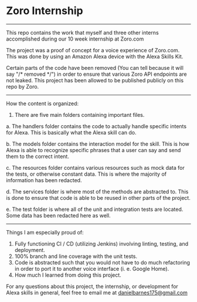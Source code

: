 # Zoro Internship

---

This repo contains the work that myself and three other interns accomplished during our 10 week internship at Zoro.com

The project was a proof of concept for a voice experience of Zoro.com. This was done by using an Amazon Alexa device with the Alexa Skills Kit.

Certain parts of the code have been removed (You can tell because it will say "/* removed \*/") in order to ensure that various Zoro API endpoints are not leaked. This project has been allowed to be published publicly on this repo by Zoro.


---

How the content is organized:
 1. There are five main folders containing important files.
  
  a. The handlers folder contains the code to actually handle specific intents for Alexa. This is basically what the Alexa skill can do.
  
  b. The models folder contains the interaction model for the skill. This is how Alexa is able to recognize specific phrases that a user can say and send them to the correct intent.
 
  c. The resources folder contains various resources such as mock data for the tests, or otherwise constant data. This is where the majority of information has been redacted.
  
  d. The services folder is where most of the methods are abstracted to. This is done to ensure that code is able to be reused in other parts of the project.
  
  e. The test folder is where all of the unit and integration tests are located. Some data has been redacted here as well.

 ---

 Things I am especially proud of:
  1. Fully functioning CI / CD (utilizing Jenkins) involving linting, testing, and deployment.
  2. 100% branch and line coverage with the unit tests.
  3. Code is abstracted such that you would not have to do much refactoring in order to port it to another voice interface (i. e. Google Home).
  4. How much I learned from doing this project.



For any questions about this project, the internship, or development for Alexa skills in general, feel free to email me at danielbarnes175@gmail.com

